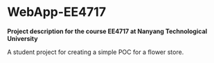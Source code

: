 # WebApp-EE4717
__Project description for the course EE4717 at Nanyang Technological University__

A student project for creating a simple POC for a flower store.
